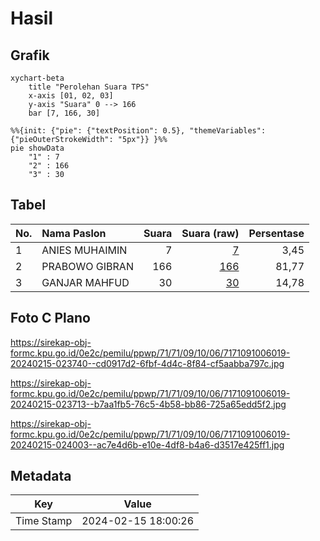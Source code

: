 # Hasil

## Grafik

```mermaid
xychart-beta
    title "Perolehan Suara TPS"
    x-axis [01, 02, 03]
    y-axis "Suara" 0 --> 166
    bar [7, 166, 30]
```

```mermaid
%%{init: {"pie": {"textPosition": 0.5}, "themeVariables": {"pieOuterStrokeWidth": "5px"}} }%%
pie showData
    "1" : 7
    "2" : 166
    "3" : 30
```

## Tabel

| No. | Nama Paslon    | Suara | Suara (raw) | Persentase |
|:--- |:-------------- | -----:| -----------:| ----------:|
| 1   | ANIES MUHAIMIN | 7     | [7][p-1]    | 3,45       |
| 2   | PRABOWO GIBRAN | 166   | [166][p-2]  | 81,77      |
| 3   | GANJAR MAHFUD  | 30    | [30][p-3]   | 14,78      |


[p-1]: https://github.com/gigit-pemilu/pemilu-2024-71-sulawesi-utara/blob/main/pilpres/hitung-suara/sub/71-sulawesi-utara/sub/71-kota-manado/sub/09-malalayang/sub/1006-malalayang-satu-barat/sub/019-tps/sub/paslon-1.txt
[p-2]: https://github.com/gigit-pemilu/pemilu-2024-71-sulawesi-utara/blob/main/pilpres/hitung-suara/sub/71-sulawesi-utara/sub/71-kota-manado/sub/09-malalayang/sub/1006-malalayang-satu-barat/sub/019-tps/sub/paslon-2.txt
[p-3]: https://github.com/gigit-pemilu/pemilu-2024-71-sulawesi-utara/blob/main/pilpres/hitung-suara/sub/71-sulawesi-utara/sub/71-kota-manado/sub/09-malalayang/sub/1006-malalayang-satu-barat/sub/019-tps/sub/paslon-3.txt

## Foto C Plano

https://sirekap-obj-formc.kpu.go.id/0e2c/pemilu/ppwp/71/71/09/10/06/7171091006019-20240215-023740--cd0917d2-6fbf-4d4c-8f84-cf5aabba797c.jpg

https://sirekap-obj-formc.kpu.go.id/0e2c/pemilu/ppwp/71/71/09/10/06/7171091006019-20240215-023713--b7aa1fb5-76c5-4b58-bb86-725a65edd5f2.jpg

https://sirekap-obj-formc.kpu.go.id/0e2c/pemilu/ppwp/71/71/09/10/06/7171091006019-20240215-024003--ac7e4d6b-e10e-4df8-b4a6-d3517e425ff1.jpg


## Metadata

| Key        | Value               |
| ---------- | ------------------- |
| Time Stamp | 2024-02-15 18:00:26 |



